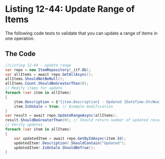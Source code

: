 # Listing 12-44: Update Range of Items

The following code tests to validate that you can update a range of items in one operation.

## The Code  

```cs
//Listing 12-44 - update range
var repo = new ItemRepository(_itf.Db);
var allItems = await repo.GetAllAsync();
allItems.ShouldNotBeNull();
allItems.Count.ShouldBeGreaterThan(0);
// Modify items for update
foreach (var item in allItems)
{
    item.Description = $"{item.Description} - Updated {DateTime.UtcNow}";
    item.IsOnSale = true; // Example modification
}
var result = await repo.UpdateRangeAsync(allItems);
result.ShouldBeGreaterThan(0); // Should return number of updated records
// Verify updates
foreach (var item in allItems)
{
    var updatedItem = await repo.GetByIdAsync(item.Id);
    updatedItem!.Description?.ShouldContain("Updated");
    updatedItem!.IsOnSale.ShouldBeTrue();
}
```  